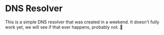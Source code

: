 # DNS Resolver

This is a simple DNS resolver that was created in a weekend. It doesn't fully
work yet, we will see if that ever happens, probably not. 🙂
